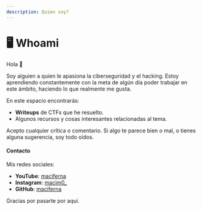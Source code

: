 ```yaml
---
description: Quien soy?
---
```


# 🖥️ Whoami

Hola 👋

Soy alguien a quien le apasiona la ciberseguridad y el hacking. Estoy aprendiendo constantemente con la meta de algún día poder trabajar en este ámbito, haciendo lo que realmente me gusta.

En este espacio encontrarás:

* **Writeups** de CTFs que he resuelto.
* Algunos recursos y cosas interesantes relacionadas al tema.

Acepto cualquier crítica o comentario. Si algo te parece bien o mal, o tienes alguna sugerencia, soy todo oídos.

#### Contacto

Mis redes sociales:

* **YouTube**: [maciferna](https://youtube.com/@maciferna)
* **Instagram**: [macim0\_](https://instagram.com/macim0_)
* **GitHub**: [maciferna](https://github.com/maciferna)

Gracias por pasarte por aquí.
